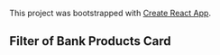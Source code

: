 This project was bootstrapped with [Create React App](https://github.com/facebookincubator/create-react-app).

## Filter of Bank Products Card


